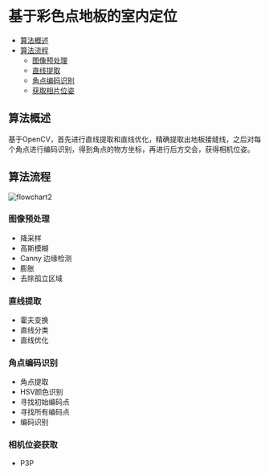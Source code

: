 # 基于彩色点地板的室内定位
- [算法概述](#算法概述)
- [算法流程](#算法流程)
  * [图像预处理](#图像预处理)
  * [直线提取](#直线提取)
  * [角点编码识别](#角点编码识别)
  * [获取相片位姿](#获取相片位姿)

## 算法概述

基于OpenCV，首先进行直线提取和直线优化，精确提取出地板接缝线，之后对每个角点进行编码识别，得到角点的物方坐标，再进行后方交会，获得相机位姿。

## 算法流程

![flowchart2](https://cdn.jsdelivr.net/gh/WuKongBlog/PicGo/img/flowchart2.png)

### 图像预处理
- 降采样
- 高斯模糊
- Canny 边缘检测
- 膨胀
- 去除孤立区域

### 直线提取
- 霍夫变换
- 直线分类
- 直线优化

### 角点编码识别
- 角点提取
- HSV颜色识别
- 寻找初始编码点
- 寻找所有编码点
- 编码识别

### 相机位姿获取
- P3P
